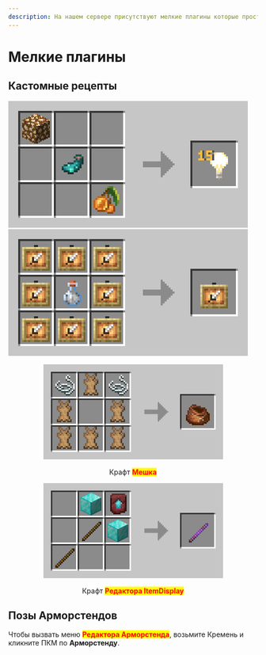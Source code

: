 ```yaml
---
description: На нашем сервере присутствуют мелкие плагины которые просто помогают игрокам
---
```


# Мелкие плагины

## Кастомные рецепты

![Крафт Света](<../.gitbook/assets/crafting-grid (2).png>) ![Крафт Невидимой рамки](<../.gitbook/assets/crafting-grid (3) (1).png>)

<div align="center">

<figure><img src="../.gitbook/assets/crafting-grid (5).png" alt="" width="363"><figcaption><p>Крафт <mark style="color:red;"><strong>Мешка</strong></mark></p></figcaption></figure>

 

<figure><img src="../.gitbook/assets/itemdisplayeditor_recipe.png" alt="" width="363"><figcaption><p>Крафт <mark style="color:red;"><strong>Редактора ItemDisplay</strong></mark></p></figcaption></figure>

</div>

## Позы Арморстендов

Чтобы вызвать меню <mark style="color:red;">**Редактора Арморстенда**</mark>, возьмите Кремень и кликните ПКМ по **Арморстенду**.

